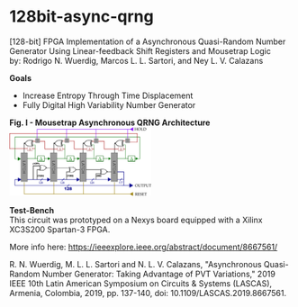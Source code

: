 # 128bit-async-qrng
[128-bit] FPGA Implementation of a Asynchronous Quasi-Random Number Generator Using Linear-feedback Shift Registers and Mousetrap Logic <br>
by: Rodrigo N. Wuerdig, Marcos L. L. Sartori, and Ney L. V. Calazans<br>


<b>Goals</b><br>
- Increase Entropy Through Time Displacement
- Fully Digital High Variability Number Generator

**Fig. I - Mousetrap Asynchronous QRNG Architecture** <br>
<img src="architecture.png" width="50%" height="50%">



<b>Test-Bench</b><br>
This circuit was prototyped on a Nexys board equipped with a Xilinx XC3S200 Spartan-3 FPGA.

More info here:
https://ieeexplore.ieee.org/abstract/document/8667561/

R. N. Wuerdig, M. L. L. Sartori and N. L. V. Calazans, "Asynchronous Quasi-Random Number Generator: Taking Advantage of PVT Variations," 2019 IEEE 10th Latin American Symposium on Circuits & Systems (LASCAS), Armenia, Colombia, 2019, pp. 137-140, doi: 10.1109/LASCAS.2019.8667561.

